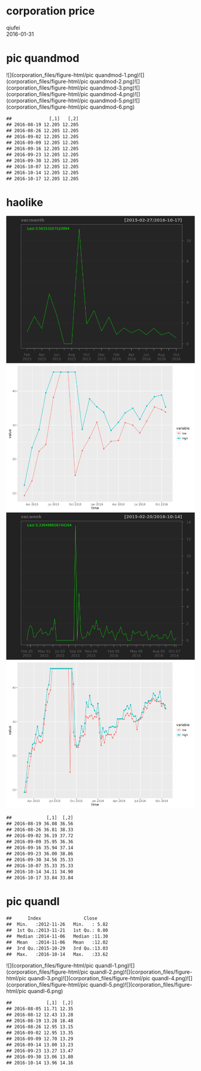 # corporation price
qiufei  
2016-01-31  

<!-- # load needed packages -->




# pic quandmod

![](corporation_files/figure-html/pic quandmod-1.png)<!-- -->![](corporation_files/figure-html/pic quandmod-2.png)<!-- -->![](corporation_files/figure-html/pic quandmod-3.png)<!-- -->![](corporation_files/figure-html/pic quandmod-4.png)<!-- -->![](corporation_files/figure-html/pic quandmod-5.png)<!-- -->![](corporation_files/figure-html/pic quandmod-6.png)<!-- -->

```
##              [,1]   [,2]
## 2016-08-19 12.205 12.205
## 2016-08-26 12.205 12.205
## 2016-09-02 12.205 12.205
## 2016-09-09 12.205 12.205
## 2016-09-16 12.205 12.205
## 2016-09-23 12.205 12.205
## 2016-09-30 12.205 12.205
## 2016-10-07 12.205 12.205
## 2016-10-14 12.205 12.205
## 2016-10-17 12.205 12.205
```

# haolike

![](corporation_files/figure-html/unnamed-chunk-1-1.png)<!-- -->![](corporation_files/figure-html/unnamed-chunk-1-2.png)<!-- -->![](corporation_files/figure-html/unnamed-chunk-1-3.png)<!-- -->![](corporation_files/figure-html/unnamed-chunk-1-4.png)<!-- -->

```
##             [,1]  [,2]
## 2016-08-19 36.08 36.56
## 2016-08-26 36.81 38.33
## 2016-09-02 36.19 37.72
## 2016-09-09 35.95 36.36
## 2016-09-16 35.94 37.14
## 2016-09-23 36.00 38.86
## 2016-09-30 34.56 35.33
## 2016-10-07 35.33 35.33
## 2016-10-14 34.11 34.90
## 2016-10-17 33.84 33.84
```



# pic quandl


```
##      Index                Close      
##  Min.   :2012-11-26   Min.   : 5.82  
##  1st Qu.:2013-11-21   1st Qu.: 8.80  
##  Median :2014-11-06   Median :11.30  
##  Mean   :2014-11-06   Mean   :12.02  
##  3rd Qu.:2015-10-29   3rd Qu.:13.03  
##  Max.   :2016-10-14   Max.   :33.62
```

![](corporation_files/figure-html/pic quandl-1.png)<!-- -->![](corporation_files/figure-html/pic quandl-2.png)<!-- -->![](corporation_files/figure-html/pic quandl-3.png)<!-- -->![](corporation_files/figure-html/pic quandl-4.png)<!-- -->![](corporation_files/figure-html/pic quandl-5.png)<!-- -->![](corporation_files/figure-html/pic quandl-6.png)<!-- -->

```
##             [,1]  [,2]
## 2016-08-05 11.71 12.35
## 2016-08-12 12.43 13.28
## 2016-08-19 13.28 18.48
## 2016-08-26 12.95 13.15
## 2016-09-02 12.95 13.35
## 2016-09-09 12.70 13.29
## 2016-09-14 13.00 13.23
## 2016-09-23 13.27 13.47
## 2016-09-30 13.06 13.80
## 2016-10-14 13.96 14.16
```


